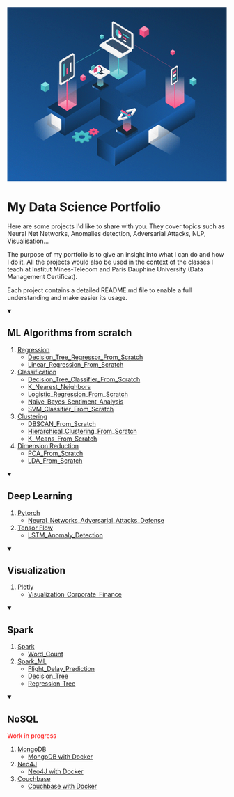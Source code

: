 <a href="https://executive-education.dauphine.psl.eu/formations/executive-master-diplome-universite/ia-science-donnees" target="_blank">
    <img src="image_1.gif" alt="Logo" width="800" height="400">
</a>
 
# My Data Science Portfolio


 
Here are some projects I'd like to share with you. They cover topics such as 
Neural Net Networks, Anomalies detection, Adversarial Attacks, NLP, Visualisation...

The purpose of my portfolio is to give an insight into what I can do and how I do it.
All the projects would also be used in the context of the classes I teach at Institut Mines-Telecom and
Paris Dauphine University (Data Management Certificat). 

Each project contains a detailed README.md file to enable a full understanding and make easier its usage.


<!-- TABLE OF CONTENTS -->
<details open="open">
  <summary><h2>ML Algorithms from scratch</h2></summary>
<ol>
    <li>
        <a href="#Regression">Regression</a>
        <ul>
            <li><a href="#description">Decision_Tree_Regressor_From_Scratch</a></li>
		</ul>
        <ul>
            <li><a href="#description">Linear_Regression_From_Scratch</a></li>
        </ul>
    </li>
    <li>
        <a href="#Classification">Classification</a>
        <ul>
            <li><a href="#description">Decision_Tree_Classifier_From_Scratch</a></li>
        </ul>
        <ul>
            <li><a href="#description">K_Nearest_Neighbors</a></li>
        </ul>
        <ul>
            <li><a href="#description">Logistic_Regression_From_Scratch</a></li>
        </ul>
        <ul>
            <li><a href="#description">Naive_Bayes_Sentiment_Analysis</a></li>
        </ul>
        <ul>
            <li><a href="#description">SVM_Classifier_From_Scratch</a></li>
        </ul>
    </li>
    <li>
        <a href="#Clustering">Clustering</a>
        <ul>
            <li><a href="#description">DBSCAN_From_Scratch</a></li>
        </ul>
        <ul>
            <li><a href="#description">Hierarchical_Clustering_From_Scratch</a></li>
        </ul>
        <ul>
            <li><a href="#description">K_Means_From_Scratch</a></li>
        </ul>
    </li>	
    <li>
        <a href="#Regression">Dimension Reduction</a>
        <ul>
            <li><a href="#description">PCA_From_Scratch</a></li>
        </ul>
        <ul>
            <li><a href="#description">LDA_From_Scratch</a></li>
        </ul>
    </li>	
</ol>
</details>



<!-- TABLE OF CONTENTS -->

<details open="open">
  <summary><h2>Deep Learning</h2></summary>
  <ol>
    <li>
      <a href="#about-the-project">Pytorch</a>
      <ul>
        <li><a href="#description">Neural_Networks_Adversarial_Attacks_Defense</a></li>
      </ul>
    </li>
    <li>
      <a href="#getting-started">Tensor Flow</a>
      <ul>
        <li><a href="#description">LSTM_Anomaly_Detection</a></li>
      </ul>
    </li>
  </ol>
</details>


<!-- TABLE OF CONTENTS -->

<details open="open">
  <summary><h2>Visualization</h2></summary>
  <ol>
    <li>
      <a href="#about-the-project">Plotly</a>
      <ul>
        <li><a href="#description">Visualization_Corporate_Finance</a></li>
      </ul>
    </li>
  </ol>
</details>  


<!-- TABLE OF CONTENTS -->

<details open="open">
  <summary><h2>Spark</h2></summary>
  <ol>
    <li>
      <a href="#about-the-project">Spark</a>
      <ul>
        <li><a href="#description">Word_Count</a></li>
      </ul>
    </li>
    <li>
      <a href="#getting-started">Spark_ML</a>
      <ul>
        <li><a href="#description">Flight_Delay_Prediction</a></li>
        <li><a href="#description">Decision_Tree</a></li>
        <li><a href="#description">Regression_Tree</a></li>
      </ul>
    </li>

  </ol>
</details>


<!-- TABLE OF CONTENTS -->

<details open="open">
  <summary><h2>NoSQL</h2></summary>
  <p style="color:red;">Work in progress</p>
  <ol>
    <li>
      <a href="#about-the-project">MongoDB</a>
      <ul>
        <li><a href="#description">MongoDB with Docker</a></li>
      </ul>
    </li>
    <li>
      <a href="#getting-started">Neo4J</a>
      <ul>
        <li><a href="#description">Neo4J with Docker</a></li>
      </ul>
    </li>
    <li>
      <a href="#getting-started">Couchbase</a>
      <ul>
        <li><a href="#description">Couchbase with Docker</a></li>
      </ul>
    </li>
  </ol>
</details>
